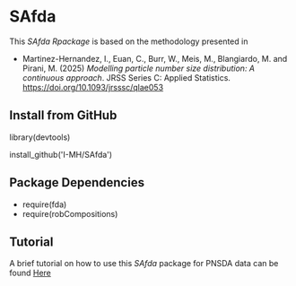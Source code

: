 # SAfda

This *SAfda Rpackage* is based on the methodology presented in 

- Martinez-Hernandez, I., Euan, C., Burr, W., Meis, M., Blangiardo, M. and Pirani, M. (2025) *Modelling particle number size distribution: A continuous approach*. JRSS Series C: Applied Statistics. https://doi.org/10.1093/jrsssc/qlae053


## Install from GitHub

library(devtools)

install_github('I-MH/SAfda')

## Package Dependencies
- require(fda)
- require(robCompositions)

## Tutorial
A brief tutorial on how to use this *SAfda* package for PNSDA data can be found 
[Here](https://www.maths.lancs.ac.uk/~euancamp/blog/safda/)
